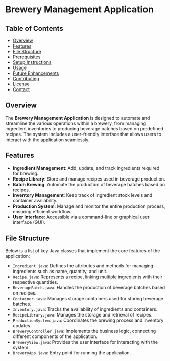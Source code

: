 
# Brewery Management Application

## Table of Contents

- [Overview](#overview)
- [Features](#features)
- [File Structure](#file-structure)
- [Prerequisites](#prerequisites)
- [Setup Instructions](#setup-instructions)
- [Usage](#usage)
- [Future Enhancements](#future-enhancements)
- [Contributing](#contributing)
- [License](#license)
- [Contact](#contact)

## Overview

The **Brewery Management Application** is designed to automate and streamline the various operations within a brewery, from managing ingredient inventories to producing beverage batches based on predefined recipes. The system includes a user-friendly interface that allows users to interact with the application seamlessly.

## Features

- **Ingredient Management**: Add, update, and track ingredients required for brewing.
- **Recipe Library**: Store and manage recipes used in beverage production.
- **Batch Brewing**: Automate the production of beverage batches based on recipes.
- **Inventory Management**: Keep track of ingredient stock levels and container availability.
- **Production System**: Manage and monitor the entire production process, ensuring efficient workflow.
- **User Interface**: Accessible via a command-line or graphical user interface (GUI).

## File Structure

Below is a list of key Java classes that implement the core features of the application:

- `Ingredient.java`: Defines the attributes and methods for managing ingredients such as name, quantity, and unit.
- `Recipe.java`: Represents a recipe, linking multiple ingredients with their respective quantities.
- `BeverageBatch.java`: Handles the production of beverage batches based on recipes.
- `Container.java`: Manages storage containers used for storing beverage batches.
- `Inventory.java`: Tracks the availability of ingredients and containers.
- `RecipeLibrary.java`: Manages the storage and retrieval of recipes.
- `ProductionSystem.java`: Coordinates the brewing process and inventory updates.
- `BreweryController.java`: Implements the business logic, connecting different components of the application.
- `BreweryView.java`: Provides the user interface for interacting with the system.
- `BreweryApp.java`: Entry point for running the application.
